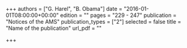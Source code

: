 +++
authors = ["G. Harel", "B. Obama"]
date = "2016-01-01T08:00:00+00:00"
edition = ""
pages = "229 - 247"
publication = "Notices of the AMS"
publication_types = ["2"]
selected = false
title = "Name of the publication"
url_pdf = ""

+++

